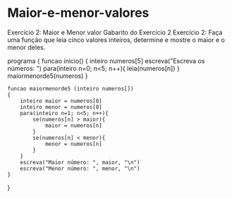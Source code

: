 # Maior-e-menor-valores

Exercício 2: Maior e Menor valor
Gabarito do Exercício 2
Exercício 2: Faça uma função que leia cinco valores inteiros, determine e mostre o maior e o menor deles.

programa
{
    funcao inicio()
    {
        inteiro numeros[5]
        escreva("Escreva os números: ")
        para(inteiro n=0; n<5; n++){
            leia(numeros[n])
        }
        maiormenorde5(numeros)
    }

    funcao maiormenorde5 (inteiro numeros[])
    {
        inteiro maior = numeros[0]
        inteiro menor = numeros[0]
        para(inteiro n=1; n<5; n++){
            se(numeros[n] > maior){
                maior = numeros[n]
            }
            se(numeros[n] < menor){
                menor = numeros[n]
            }
        }
        escreva("Maior número: ", maior, "\n")
        escreva("Menor número: ", menor, "\n")
    }

}
